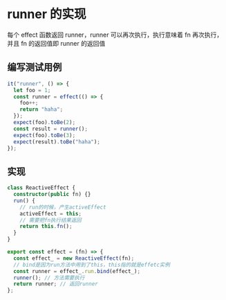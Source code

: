 # runner 的实现

每个 effect 函数返回 runner，runner 可以再次执行，执行意味着 fn 再次执行，并且 fn 的返回值即 runner 的返回值

## 编写测试用例

```ts
it("runner", () => {
  let foo = 1;
  const runner = effect(() => {
    foo++;
    return "haha";
  });
  expect(foo).toBe(2);
  const result = runner();
  expect(foo).toBe(3);
  expect(result).toBe("haha");
});
```

## 实现

```ts
class ReactiveEffect {
  constructor(public fn) {}
  run() {
    // run的时候，产生activeEffect
    activeEffect = this;
    // 需要把fn执行结果返回
    return this.fn();
  }
}

export const effect = (fn) => {
  const effect_ = new ReactiveEffect(fn);
  // bind是因为run方法中用到了this，this指的就是effetc实例
  const runner = effect_.run.bind(effect_);
  runner(); // 方法需要执行
  return runner; // 返回runner
};
```
